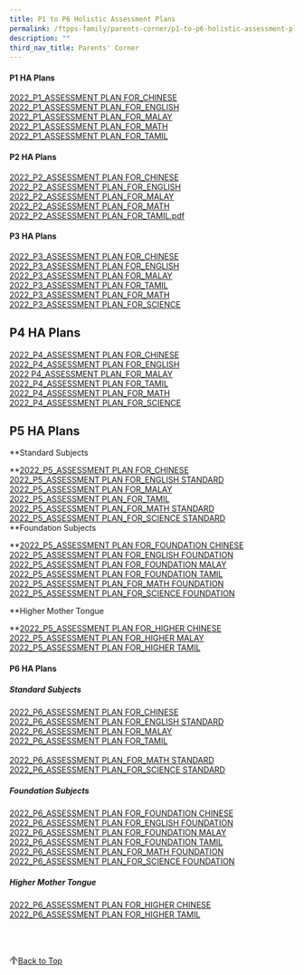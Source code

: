 ```yaml
---
title: P1 to P6 Holistic Assessment Plans
permalink: /ftpps-family/parents-corner/p1-to-p6-holistic-assessment-plans/
description: ""
third_nav_title: Parents' Corner
---
```

#### P1 HA Plans

[2022_P1_ASSESSMENT PLAN FOR_CHINESE](/files/2022_P1_ASSESSMENT%20PLAN%20FOR_CHINESE.pdf) 
<br>
[2022_P1_ASSESSMENT PLAN_FOR_ENGLISH](/files/2022_P1_ASSESSMENT%20PLAN_FOR_ENGLISH.pdf)
<br>
[2022_P1_ASSESSMENT PLAN_FOR_MALAY](/files/2022_P1_ASSESSMENT%20PLAN_FOR_MALAY.pdf)
<br>
[2022_P1_ASSESSMENT PLAN_FOR_MATH](/files/2022_P1_ASSESSMENT%20PLAN_FOR_MATH.pdf)
<br>
[ 2022_P1_ASSESSMENT PLAN_FOR_TAMIL](/files/2022_P1_ASSESSMENT%20PLAN_FOR_TAMIL.pdf)


#### P2 HA Plans


[2022_P2_ASSESSMENT PLAN FOR_CHINESE](/files/2022_P2_ASSESSMENT%20PLAN%20FOR_CHINESE.pdf)
<br>
[2022_P2_ASSESSMENT PLAN_FOR_ENGLISH](/files/2022_P2_ASSESSMENT%20PLAN_FOR_ENGLISH.pdf)
<br>
[2022_P2_ASSESSMENT PLAN_FOR_MALAY](/files/2022_P2_ASSESSMENT%20PLAN_FOR_MALAY.pdf)
<br>
[2022_P2_ASSESSMENT PLAN_FOR_MATH](/files/2022_P2_ASSESSMENT%20PLAN_FOR_MATH.pdf)
<br>
[2022_P2_ASSESSMENT PLAN_FOR_TAMIL.pdf](/files/2022_P2_ASSESSMENT%20PLAN_FOR_TAMIL.pdf)

#### P3 HA Plans


[2022\_P3\_ASSESSMENT PLAN FOR\_CHINESE](https://firsttoapayohpri.moe.edu.sg/qql/slot/u735/Holistic%20Assessment/P3/2022_P3_ASSESSMENT%20PLAN%20FOR_CHINESE.pdf)  
[2022\_P3\_ASSESSMENT PLAN FOR\_ENGLISH](https://firsttoapayohpri.moe.edu.sg/qql/slot/u735/Holistic%20Assessment/P3/2022_P3_ASSESSMENT%20PLAN%20FOR_ENGLISH.pdf)  
[2022\_P3\_ASSESSMENT PLAN FOR\_MALAY](https://firsttoapayohpri.moe.edu.sg/qql/slot/u735/Holistic%20Assessment/P3/2022_P3_ASSESSMENT%20PLAN%20FOR_MALAY.pdf)  
[2022\_P3\_ASSESSMENT PLAN FOR\_TAMIL](https://firsttoapayohpri.moe.edu.sg/qql/slot/u735/Holistic%20Assessment/P3/2022_P3_ASSESSMENT%20PLAN%20FOR_TAMIL.pdf)  
[2022\_P3\_ASSESSMENT PLAN\_FOR\_MATH](https://firsttoapayohpri.moe.edu.sg/qql/slot/u735/Holistic%20Assessment/P3/2022_P3_ASSESSMENT%20PLAN_FOR_MATH.pdf)  
[2022\_P3\_ASSESSMENT PLAN\_FOR\_SCIENCE](https://firsttoapayohpri.moe.edu.sg/qql/slot/u735/Holistic%20Assessment/P3/2022_P3_ASSESSMENT%20PLAN_FOR_SCIENCE.pdf)  

P4 HA Plans
-----------

[2022\_P4\_ASSESSMENT PLAN FOR\_CHINESE](https://firsttoapayohpri.moe.edu.sg/qql/slot/u735/Holistic%20Assessment/P4/2022_P4_ASSESSMENT%20PLAN%20FOR_CHINESE.pdf)  
[2022\_P4\_ASSESSMENT PLAN FOR\_ENGLISH](https://firsttoapayohpri.moe.edu.sg/qql/slot/u735/Holistic%20Assessment/P4/2022_P4_ASSESSMENT%20PLAN%20FOR_ENGLISH.pdf)  
[2022 P4\_ASSESSMENT PLAN\_FOR\_MALAY](https://firsttoapayohpri.moe.edu.sg/qql/slot/u735/Holistic%20Assessment/P4/2022%20P4_ASSESSMENT%20PLAN_FOR_MALAY.pdf)  
[2022\_P4\_ASSESSMENT PLAN FOR\_TAMIL](https://firsttoapayohpri.moe.edu.sg/qql/slot/u735/Holistic%20Assessment/P4/2022_P4_ASSESSMENT%20PLAN%20FOR_TAMIL.pdf)  
[2022\_P4\_ASSESSMENT PLAN\_FOR\_MATH](https://firsttoapayohpri.moe.edu.sg/qql/slot/u735/Holistic%20Assessment/P4/2022_P4_ASSESSMENT%20PLAN_FOR_MATH.pdf)  
[2022\_P4\_ASSESSMENT PLAN\_FOR\_SCIENCE](https://firsttoapayohpri.moe.edu.sg/qql/slot/u735/Holistic%20Assessment/P4/2022_P4_ASSESSMENT%20PLAN_FOR_SCIENCE.pdf)  

P5 HA Plans
-----------

**Standard Subjects  
  
**[2022\_P5\_ASSESSMENT PLAN FOR\_CHINESE](https://firsttoapayohpri.moe.edu.sg/qql/slot/u735/Holistic%20Assessment/P5/Standard%20Subjects/2022_P5_ASSESSMENT%20PLAN%20FOR_CHINESE.pdf)  
[2022\_P5\_ASSESSMENT PLAN FOR\_ENGLISH STANDARD](https://firsttoapayohpri.moe.edu.sg/qql/slot/u735/Holistic%20Assessment/P5/Standard%20Subjects/2022_P5_ASSESSMENT%20PLAN%20FOR_ENGLISH%20STANDARD.pdf)  
[2022\_P5\_ASSESSMENT PLAN FOR\_MALAY](https://firsttoapayohpri.moe.edu.sg/qql/slot/u735/Holistic%20Assessment/P5/Standard%20Subjects/2022_P5_ASSESSMENT%20PLAN%20FOR_MALAY.pdf)  
[2022\_P5\_ASSESSMENT PLAN\_FOR\_TAMIL](https://firsttoapayohpri.moe.edu.sg/qql/slot/u735/Holistic%20Assessment/P5/Standard%20Subjects/2022_P5_ASSESSMENT%20PLAN_FOR_TAMIL.pdf)  
[2022\_P5\_ASSESSMENT PLAN\_FOR\_MATH STANDARD](https://firsttoapayohpri.moe.edu.sg/qql/slot/u735/Holistic%20Assessment/P5/Standard%20Subjects/2022_P5_ASSESSMENT%20PLAN_FOR_MATH%20STANDARD.pdf)  
[2022\_P5\_ASSESSMENT PLAN\_FOR\_SCIENCE STANDARD](https://firsttoapayohpri.moe.edu.sg/qql/slot/u735/Holistic%20Assessment/P5/Standard%20Subjects/2022_P5_ASSESSMENT%20PLAN_FOR_SCIENCE%20STANDARD.pdf)  
**Foundation Subjects  
  
**[2022\_P5\_ASSESSMENT PLAN FOR\_FOUNDATION CHINESE](https://firsttoapayohpri.moe.edu.sg/qql/slot/u735/Holistic%20Assessment/P5/Foundation%20Subjects/2022_P5_ASSESSMENT%20PLAN%20FOR_FOUNDATION%20CHINESE.pdf)  
[2022\_P5\_ASSESSMENT PLAN FOR\_ENGLISH FOUNDATION](https://firsttoapayohpri.moe.edu.sg/qql/slot/u735/Holistic%20Assessment/P5/Foundation%20Subjects/2022_P5_ASSESSMENT%20PLAN%20FOR_ENGLISH%20FOUNDATION.pdf)  
[2022\_P5\_ASSESSMENT PLAN FOR\_FOUNDATION MALAY](https://firsttoapayohpri.moe.edu.sg/qql/slot/u735/Holistic%20Assessment/P5/Foundation%20Subjects/2022_P5_ASSESSMENT%20PLAN%20FOR_FOUNDATION%20MALAY.pdf)  
[2022\_P5\_ASSESSMENT PLAN FOR\_FOUNDATION TAMIL](https://firsttoapayohpri.moe.edu.sg/qql/slot/u735/Holistic%20Assessment/P5/Foundation%20Subjects/2022_P5_ASSESSMENT%20PLAN%20FOR_FOUNDATION%20TAMIL.pdf)  
[2022\_P5\_ASSESSMENT PLAN\_FOR\_MATH FOUNDATION](https://firsttoapayohpri.moe.edu.sg/qql/slot/u735/Holistic%20Assessment/P5/Foundation%20Subjects/2022_P5_ASSESSMENT%20PLAN_FOR_MATH%20FOUNDATION.pdf)  
[2022\_P5\_ASSESSMENT PLAN\_FOR\_SCIENCE FOUNDATION](https://firsttoapayohpri.moe.edu.sg/qql/slot/u735/Holistic%20Assessment/P5/Foundation%20Subjects/2022_P5_ASSESSMENT%20PLAN_FOR_SCIENCE%20FOUNDATION.pdf)  
  
**Higher Mother Tongue  
  
**[2022\_P5\_ASSESSMENT PLAN FOR\_HIGHER CHINESE](https://firsttoapayohpri.moe.edu.sg/qql/slot/u735/Holistic%20Assessment/P5/Higher%20Mother%20Tongue/2022_P5_ASSESSMENT%20PLAN%20FOR_HIGHER%20CHINESE.pdf)  
[2022\_P5\_ASSESSMENT PLAN FOR\_HIGHER MALAY](https://firsttoapayohpri.moe.edu.sg/qql/slot/u735/Holistic%20Assessment/P5/Higher%20Mother%20Tongue/2022_P5_ASSESSMENT%20PLAN%20FOR_HIGHER%20MALAY.pdf)  
[2022\_P5\_ASSESSMENT PLAN FOR\_HIGHER TAMIL](https://firsttoapayohpri.moe.edu.sg/qql/slot/u735/Holistic%20Assessment/P5/Higher%20Mother%20Tongue/2022_P5_ASSESSMENT%20PLAN%20FOR_HIGHER%20TAMIL.pdf)  

#### P6 HA Plans


##### Standard Subjects  
  
[2022\_P6\_ASSESSMENT PLAN FOR\_CHINESE](https://firsttoapayohpri.moe.edu.sg/qql/slot/u735/Holistic%20Assessment/P6/Standard%20Subjects/2022_P6_ASSESSMENT%20PLAN%20FOR_CHINESE.pdf)  
[2022\_P6\_ASSESSMENT PLAN FOR\_ENGLISH STANDARD](https://firsttoapayohpri.moe.edu.sg/qql/slot/u735/Holistic%20Assessment/P6/Standard%20Subjects/2022_P6_ASSESSMENT%20PLAN%20FOR_ENGLISH%20STANDARD.pdf)  
[2022\_P6\_ASSESSMENT PLAN FOR\_MALAY](https://firsttoapayohpri.moe.edu.sg/qql/slot/u735/Holistic%20Assessment/P6/Standard%20Subjects/2022_P6_ASSESSMENT%20PLAN%20FOR_MALAY.pdf)  
[2022\_P6\_ASSESSMENT PLAN FOR\_TAMIL](https://firsttoapayohpri.moe.edu.sg/qql/slot/u735/Holistic%20Assessment/P6/Standard%20Subjects/2022_P6_ASSESSMENT%20PLAN%20FOR_TAMIL.pdf)  
<br>
[2022_P6_ASSESSMENT PLAN_FOR_MATH STANDARD](/files/2022_P6_ASSESSMENT%20PLAN_FOR_MATH%20STANDARD.pdf)
<br>
[2022_P6_ASSESSMENT PLAN_FOR_SCIENCE STANDARD](/files/2022_P6_ASSESSMENT%20PLAN_FOR_SCIENCE%20STANDARD.pdf)

##### Foundation Subjects
  
[2022_P6_ASSESSMENT PLAN FOR_FOUNDATION CHINESE](/files/2022_P6_ASSESSMENT%20PLAN%20FOR_FOUNDATION%20CHINESE.pdf)
<br>
[2022_P6_ASSESSMENT PLAN FOR_ENGLISH FOUNDATION](/files/2022_P6_ASSESSMENT%20PLAN%20FOR_ENGLISH%20FOUNDATION.pdf) 
<br>
[2022_P6_ASSESSMENT PLAN FOR_FOUNDATION MALAY](/files/2022_P6_ASSESSMENT%20PLAN%20FOR_FOUNDATION%20MALAY.pdf)
<br>
[2022_P6_ASSESSMENT PLAN FOR_FOUNDATION TAMIL](/files/2022_P6_ASSESSMENT%20PLAN%20FOR_FOUNDATION%20TAMIL.pdf)
<br>
[2022_P6_ASSESSMENT PLAN_FOR_MATH FOUNDATION](/files/2022_P6_ASSESSMENT%20PLAN_FOR_MATH%20FOUNDATION.pdf)
<br>
[2022_P6_ASSESSMENT PLAN_FOR_SCIENCE FOUNDATION](/files/2022_P6_ASSESSMENT%20PLAN_FOR_SCIENCE%20FOUNDATION.pdf)
  
##### Higher Mother Tongue 

[2022_P6_ASSESSMENT PLAN FOR_HIGHER CHINESE](/files/2022_P6_ASSESSMENT%20PLAN%20FOR_HIGHER%20CHINESE.pdf)
<br>
[2022_P6_ASSESSMENT PLAN FOR_HIGHER TAMIL](/files/2022_P6_ASSESSMENT%20PLAN%20FOR_HIGHER%20TAMIL.pdf)


<br>
<br>
<br>

<a href="/ftpps-family/parents-corner/p1-to-p6-holistic-assessment-plans#lo_main">
	 <img src="/images/arrow-up.png" style="width:3%" align="left"/> Back to Top
</a>